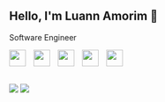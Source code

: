 ## Hello, I'm Luann Amorim 👋

Software Engineer

<div>
    <img loading="lazy" src="https://cdn.jsdelivr.net/gh/devicons/devicon@latest/icons/python/python-original.svg" width="30" height="30" style="margin-right: 10px"/>
    <img loading="lazy" src="https://cdn.jsdelivr.net/gh/devicons/devicon@latest/icons/django/django-plain.svg" width="30" height="30" style="margin-right: 10px"/>
    <img loading="lazy" src="https://cdn.jsdelivr.net/gh/devicons/devicon@latest/icons/mysql/mysql-original.svg" width="30" height="30" style="margin-right: 10px"/>
    <img loading="lazy" src="https://cdn.jsdelivr.net/gh/devicons/devicon@latest/icons/git/git-original.svg" width="30" height="30" style="margin-right: 10px"/>
    <img loading="lazy" src="https://upload.wikimedia.org/wikipedia/commons/c/cf/New_Power_BI_Logo.svg" width="30" height="30" style="margin-right: 10px"/>
</div>

<h2 dir="auto"></h2>

<div>
<a href = "mailto:luanntech@gmail.com"><img loading="lazy" src="https://img.shields.io/badge/Gmail-D14836?style=for-the-badge&logo=gmail&logoColor=white" target="_blank"></a>
<a href="https://www.linkedin.com/in/luannamorim" target="_blank"><img loading="lazy" src="https://img.shields.io/badge/-LinkedIn-%230077B5?style=for-the-badge&logo=linkedin&logoColor=white" target="_blank"></a>   
</div>
